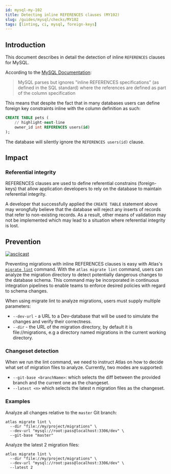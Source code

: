 ```yaml
---
id: mysql-my-102
title: Detecting inline REFERENCES clauses (MY102)
slug: /guides/mysql/checks/MY102
tags: [linting, ci, mysql, foreign-keys]
---
```


## Introduction

This document describes in detail the detection of inline `REFERENCES` clauses
for MySQL.

According to the [MySQL Documentation](https://dev.mysql.com/doc/refman/8.0/en/create-table.html):
> MySQL parses but ignores "inline REFERENCES specifications" 
> (as defined in the SQL standard) where the references are 
> defined as part of the column specification

This means that despite the fact that in many databases users can define
foreign key constraints inline with the column definition as such:

```sql
CREATE TABLE pets (
    // highlight-next-line
    owner_id int REFERENCES users(id)
);
```
The database will silently ignore the `REFERENCES users(id)` clause.

## Impact

### Referential integrity

REFERENCES clauses are used to define referential constrains (foreign-keys)
that allow application developers to rely on the database to maintain referential integrity.

A developer that successfully applied the `CREATE TABLE` statement above
may wrongfully believe that the database will reject any inserts of 
records that refer to non-existing records. As a result, other means of
validation may not be implemented which may lead to a situation where 
referential integrity is lost. 

## Prevention

[![asciicast](https://asciinema.org/a/OaHP3PCigndSZZ63eRA2FsuB5.svg)](https://asciinema.org/a/OaHP3PCigndSZZ63eRA2FsuB5)

Preventing migrations with inline REFERENCES clauses is easy with Atlas's [`migrate lint`](/versioned/lint)
command. With the `atlas migrate lint` command, users can analyze the migration directory to
detect potentially dangerous changes to the database schema. This command may be
incorporated in continuous integration pipelines to enable teams to enforce
desired policies with regard to schema changes.

When using migrate lint to analyze migrations, users must supply multiple parameters:

* `--dev-url` - a URL to a Dev-database that will be used to simulate the changes and verify their correctness.
* `--dir` - the URL of the migration directory, by default it is file://migrations, e.g a directory named migrations in the current working directory.

### Changeset detection

When we run the lint command, we need to instruct Atlas on how to decide what set of migration files to analyze.
Currently, two modes are supported:

* `--git-base <branchName>`: which selects the diff between the provided branch and the current one as the changeset.
* `--latest <n>` which selects the latest n migration files as the changeset.

### Examples

Analyze all changes relative to the `master` Git branch:

```text
atlas migrate lint \
  --dir "file://my/project/migrations" \
  --dev-url "mysql://root:pass@localhost:3306/dev" \
  --git-base "master"
```

Analyze the latest 2 migration files:

```text
atlas migrate lint \
  --dir "file://my/project/migrations" \
  --dev-url "mysql://root:pass@localhost:3306/dev" \
  --latest 2
```